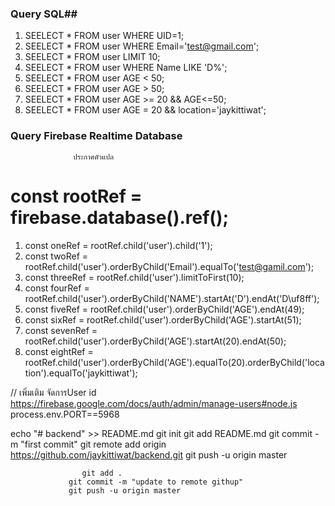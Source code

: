### Query SQL##
1. SEELECT * FROM user WHERE UID=1;
2. SEELECT * FROM user WHERE Email='test@gmail.com';
3. SEELECT * FROM user LIMIT 10;
4. SEELECT * FROM user WHERE Name LIKE 'D%';
5. SEELECT * FROM user AGE < 50;
6. SEELECT * FROM user AGE > 50;
7. SEELECT * FROM user AGE >= 20 && AGE<=50;
8. SEELECT * FROM user AGE = 20 && location='jaykittiwat';

### Query Firebase Realtime Database ### 
                  ประกาศตัวแปล
 
 # const rootRef = firebase.database().ref();
 
1. const oneRef   = rootRef.child('user').child('1');
2. const twoRef   = rootRef.child('user').orderByChild('Email').equalTo('test@gamil.com');
3. const threeRef = rootRef.child('user').limitToFirst(10);
4. const fourRef  = rootRef.child('user').orderByChild('NAME').startAt('D').endAt('D\uf8ff');
5. const fiveRef  = rootRef.child('user').orderByChild('AGE').endAt(49);
6. const sixRef   = rootRef.child('user').orderByChild('AGE').startAt(51);
7. const sevenRef = rootRef.child('user').orderByChild('AGE').startAt(20).endAt(50);
8. const eightRef = rootRef.child('user').orderByChild('AGE').equalTo(20).orderByChild('location').equalTo('jaykittiwat');


// เพิ่มเติม จัดการUser id
https://firebase.google.com/docs/auth/admin/manage-users#node.js
process.env.PORT==5968





echo "# backend" >> README.md
git init
git add README.md
git commit -m "first commit"
git remote add origin https://github.com/jaykittiwat/backend.git
git push -u origin master


                    git add .
                 git commit -m "update to remote githup"  
                 git push -u origin master